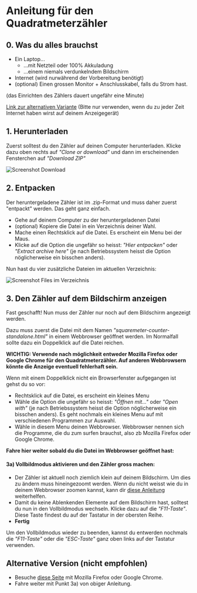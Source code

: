 # Anleitung für den Quadratmeterzähler
## 0. Was du alles brauchst
* Ein Laptop...
  * ...mit Netzteil oder 100% Akkuladung
  * ...einem niemals verdunkelndem Bildschirm
* Internet (wird nurwährend der Vorbereitung benötigt)
* (optional) Einen grossen Monitor + Anschlusskabel, falls du Strom hast.

(das Einrichten des Zählers dauert ungefähr eine Minute)

[Link zur alternativen Variante](#alternative-version-nicht-empfohlen) (Bitte nur verwenden, wenn du zu jeder Zeit Internet haben wirst auf deinem Anzeigegerät)
## 1. Herunterladen
Zuerst solltest du den Zähler auf deinen Computer herunterladen.
Klicke dazu oben rechts auf _"Clone or download"_ und dann im erscheinenden Fensterchen auf _"Download ZIP"_

![Screenshot Download](http://xn--sndu-loa.ch/zersiedelung/anleitung1.jpg)

## 2. Entpacken
Der heruntergeladene Zähler ist im .zip-Format und muss daher zuerst "entpackt" werden. Das geht ganz einfach.
* Gehe auf deinem Computer zu der heruntergeladenen Datei
* (optional) Kopiere die Datei in ein Verzeichnis deiner Wahl.
* Mache einen Rechtsklick auf die Datei. Es erscheint ein Menu bei der Maus.
* Klicke auf die Option die ungefähr so heisst: _"Hier entpacken"_ oder _"Extract archive here"_ (je nach Betriebssystem heisst die Option nöglicherweise ein bisschen anders). 

Nun hast du vier zusätzliche Dateien im aktuellen Verzeichnis:

![Screenshot Files im Verzeichnis](http://xn--sndu-loa.ch/zersiedelung/anleitung2.png)

## 3. Den Zähler auf dem Bildschirm anzeigen
Fast geschafft! Nun muss der Zähler nur noch auf dem Bildschirm angezeigt werden.

Dazu muss zuerst die Datei mit dem Namen _"squaremeter-counter-standalone.html"_ in einem Webbrowser geöffnet werden. Im Normalfall sollte dazu ein Doppelklick auf die Datei reichen. 

**WICHTIG: Verwende nach möglichkeit entweder Mozilla Firefox oder Google Chrome für den Quadratmeterzähler. Auf anderen Webbrowsern könnte die Anzeige eventuell fehlerhaft sein.**

Wenn mit einem Doppelklick nicht ein Browserfenster aufgegangen ist gehst du so vor:
* Rechtsklick auf die Datei, es erscheint ein kleines Menu
* Wähle die Option die ungefähr so heisst: _"Öffnen mit..."_ oder _"Open with"_ (je nach Betriebssystem heisst die Option nöglicherweise ein bisschen anders). Es geht nochmals ein kleines Menu auf mit verschiedenen Programmen zur Auswahl.
* Wähle in diesem Menu deinen Webbrowser. Webbrowser nennen sich die Programme, die du zum surfen brauchst, also zb Mozilla Firefox oder Google Chrome.

**Fahre hier weiter sobald du die Datei im Webbrowser geöffnet hast:**
#### 3a) Vollbildmodus aktivieren und den Zähler gross machen:
* Der Zähler ist aktuell noch ziemlich klein auf deinem Bildschirm. Um dies zu ändern muss hineingezoomt werden. Wenn du nicht weisst wie du in deinem Webbrowser zoomen kannst, kann dir [diese Anleitung](https://www.wikihow.com/Zoom-With-a-Web-Browser) weiterhelfen.
* Damit du keine Ablenkenden Elemente auf dem Bildschirm hast, solltest du nun in den Vollbildmodus wechseln. Klicke dazu auf die _"F11-Taste"_. Diese Taste findest du auf der Tastatur in der obersten Reihe.
* **Fertig**

Um den Vollbildmodus wieder zu beenden, kannst du entwerden nochmals die _"F11-Taste"_ oder die _"ESC-Taste"_ ganz oben links auf der Tastatur verwenden.

## Alternative Version (nicht empfohlen)
* Besuche [diese Seite](http://xn--sndu-loa.ch/ZI-Counter/) mit Mozilla Firefox oder Google Chrome.
* Fahre weiter mit Punkt 3a) von obiger Anleitung.
